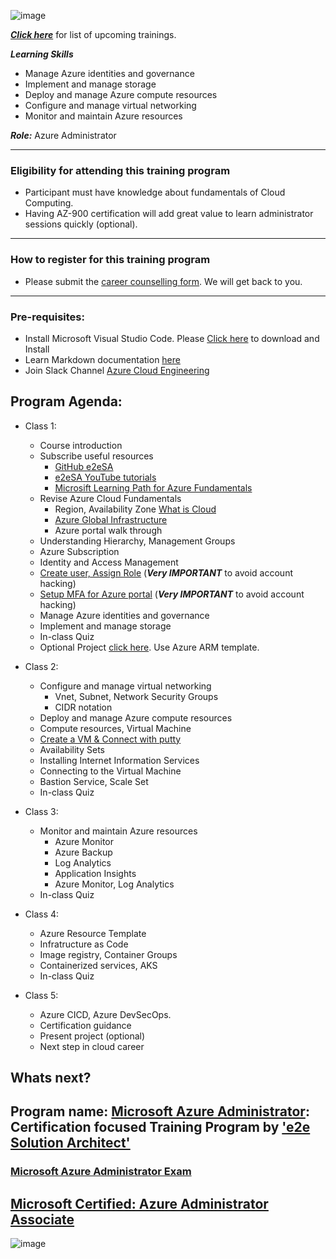 ![image](https://user-images.githubusercontent.com/62712515/212548238-92365832-fe03-47c7-8c06-701834a67ebf.png)

***[Click here](https://e2esolutionarchitect.eventbrite.com)*** for list of upcoming trainings.

***Learning Skills***

- Manage Azure identities and governance
- Implement and manage storage
- Deploy and manage Azure compute resources
- Configure and manage virtual networking
- Monitor and maintain Azure resources

***Role:*** Azure Administrator


----------------------------
### Eligibility for attending this training program
- Participant must have knowledge about fundamentals of Cloud Computing.
- Having AZ-900 certification will add great value to learn administrator sessions quickly (optional).  

----------------------------

### How to register for this training program

- Please submit the [career counselling form](https://e2esolutionarchitect.com/career-counselling/). We will get back to you. 
----------------------------

### Pre-requisites: 
- Install Microsoft Visual Studio Code. Please [Click here](https://code.visualstudio.com/download) to download and Install
- Learn Markdown documentation [here](https://www.markdownguide.org/cheat-sheet/)
- Join Slack Channel [Azure Cloud Engineering](https://talentdevelop-u8d3237.slack.com/archives/C04KCD5HPC1)


## Program Agenda:

- Class 1: 
  - Course introduction
  - Subscribe useful resources 
    - [GitHub e2eSA](https://github.com/e2eSolutionArchitect/scripts)
    - [e2eSA YouTube tutorials](https://www.youtube.com/channel/UC5Juuk7aTvbRmrABMq4onJA/videos)
    - [Microsift Learning Path for Azure Fundamentals](https://learn.microsoft.com/en-us/certifications/azure-fundamentals/)
  - Revise Azure Cloud Fundamentals
    - Region, Availability Zone [What is Cloud](https://azure.microsoft.com/en-us/explore/global-infrastructure) 
    - [Azure Global Infrastructure](https://infrastructuremap.microsoft.com/)
    - Azure portal walk through
  - Understanding Hierarchy, Management Groups
  - Azure Subscription
  - Identity and Access Management
  - [Create user, Assign Role](https://www.youtube.com/watch?v=0Lb4I2z0aSA) (***Very IMPORTANT*** to avoid account hacking)
  - [Setup MFA for Azure portal](https://www.youtube.com/watch?v=0Lb4I2z0aSA) (***Very IMPORTANT*** to avoid account hacking)
  - Manage Azure identities and governance
  - Implement and manage storage
  - In-class Quiz
  - Optional Project [click here](https://github.com/e2eSolutionArchitect/academy/tree/main/projects/azure/web-hosting). Use Azure ARM template.

- Class 2: 
  - Configure and manage virtual networking
    - Vnet, Subnet, Network Security Groups
    - CIDR notation
  - Deploy and manage Azure compute resources
  - Compute resources, Virtual Machine
  - [Create a VM & Connect with putty](https://www.youtube.com/watch?v=iYfSMjbjL50&list=PLuBBTh-4TzDmj9c2kW24q5C2IfGXMMt4a)
  - Availability Sets 
  - Installing Internet Information Services
  - Connecting to the Virtual Machine
  - Bastion Service, Scale Set
  - In-class Quiz
    
- Class 3: 
  - Monitor and maintain Azure resources
    - Azure Monitor
    - Azure Backup
    - Log Analytics
    - Application Insights
    - Azure Monitor, Log Analytics
  - In-class Quiz

- Class 4: 
  - Azure Resource Template
  - Infratructure as Code
  - Image registry, Container Groups
  - Containerized services, AKS
  - In-class Quiz

- Class 5: 
  - Azure CICD, Azure DevSecOps.
  - Certification guidance
  - Present project (optional)
  - Next step in cloud career

## Whats next?

## Program name: [Microsoft Azure Administrator](https://learn.microsoft.com/en-us/certifications/azure-administrator/): Certification focused Training Program by ['e2e Solution Architect'](https://e2esolutionarchitect.com/role-based-training-program/)

### [Microsoft Azure Administrator Exam](https://learn.microsoft.com/en-us/certifications/exams/az-104)

## [Microsoft Certified: Azure Administrator Associate](https://learn.microsoft.com/en-us/certifications/azure-administrator/)

![image](https://user-images.githubusercontent.com/62712515/212548348-bd4648df-3ae1-400f-8ffd-6716dc5276b2.png)


